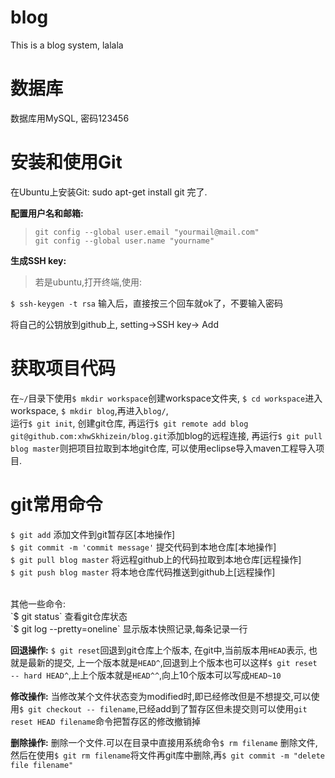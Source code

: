 blog
====
This is a blog system, lalala

数据库
=====

数据库用MySQL, 密码123456

安装和使用Git
=====

在Ubuntu上安装Git: sudo apt-get install git 完了.

**配置用户名和邮箱:**

> `git config --global user.email "yourmail@mail.com"` <br>
`git config --global user.name "yourname"`

**生成SSH key:**

> 若是ubuntu,打开终端,使用: <br>

`$ ssh-keygen -t rsa`
输入后，直接按三个回车就ok了，不要输入密码

将自己的公钥放到github上, setting->SSH key-> Add


获取项目代码
====
在`~/`目录下使用`$ mkdir workspace`创建workspace文件夹, `$ cd workspace`进入workspace, `$ mkdir blog`,再进入`blog/`,<br> 运行`$ git init`, 创建git仓库, 再运行`$ git remote add blog git@github.com:xhwSkhizein/blog.git`添加blog的远程连接, 再运行`$ git pull blog master`则把项目拉取到本地git仓库, 可以使用eclipse导入maven工程导入项目.

git常用命令
====
`$ git add` 添加文件到git暂存区[本地操作]<br>
`$ git commit -m 'commit message'` 提交代码到本地仓库[本地操作]<br>
`$ git pull blog master` 将远程github上的代码拉取到本地仓库[远程操作]<br>
`$ git push blog master` 将本地仓库代码推送到github上[远程操作]

<br>
其他一些命令:<br>
`$ git status` 查看git仓库状态<br>
`$ git log --pretty=oneline` 显示版本快照记录,每条记录一行<br>

**回退操作:**
`$ git reset`回退到git仓库上个版本, 在git中,当前版本用`HEAD`表示, 也就是最新的提交, 上一个版本就是`HEAD^`,回退到上个版本也可以这样`$ git reset -- hard HEAD^`,上上个版本就是`HEAD^^`,向上10个版本可以写成`HEAD~10`<br>

**修改操作:**
当修改某个文件状态变为modified时,即已经修改但是不想提交,可以使用`$ git checkout -- filename`,已经add到了暂存区但未提交则可以使用`git reset HEAD filename`命令把暂存区的修改撤销掉<br>

**删除操作:**
删除一个文件.可以在目录中直接用系统命令`$ rm filename` 删除文件,然后在使用`$ git rm filename`将文件再git库中删除,再`$ git commit -m "delete file filename"`



